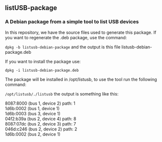 ## listUSB-package
### A Debian package from a simple tool to list USB devices

In this repository, we have the source files used to generate this package. If you want to regenerate the .deb package, use the command: 

`dpkg -b listusb-debian-package` and the output is this file listusb-debian-package.deb

If you want to install the package use:

`dpkg -i listusb-debian-package.deb`

The package will be installed in /opt/listusb, to use the tool run the following command:

`/opt/listusb/./listusb` the output is something like this:

8087:8000 (bus 1, device 2) path: 1<br />
1d6b:0002 (bus 1, device 1)<br />
1d6b:0003 (bus 3, device 1)<br />
04f2:b39a (bus 2, device 4) path: 8<br />
8087:07dc (bus 2, device 3) path: 7<br />
046d:c246 (bus 2, device 2) path: 2<br />
1d6b:0002 (bus 2, device 1)<br />

